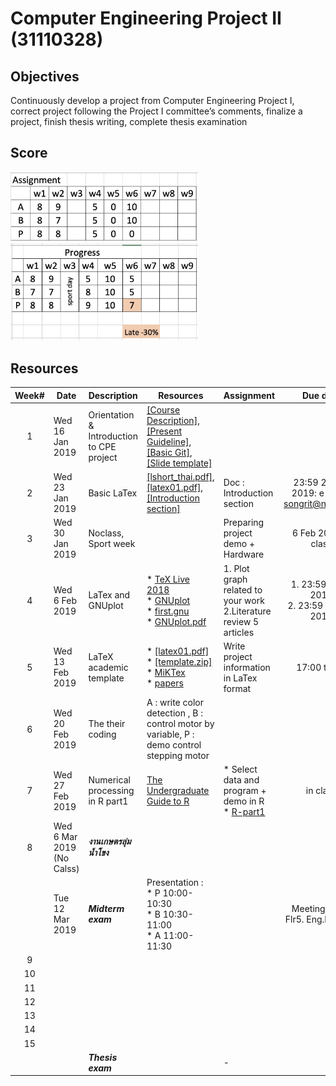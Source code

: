 # Computer Engineering Project II (31110328)

## Objectives
Continuously develop a project from Computer Engineering Project I, correct project following the Project I committee’s comments, finalize a project, finish thesis writing, complete thesis examination

## Score
<img src="https://raw.githubusercontent.com/Lecture-CPE/328/master/score/assign-1.jpg" alt="Assignment" width="300"><br>
<img src="https://raw.githubusercontent.com/Lecture-CPE/328/master/score/progress-1.jpg" alt="Assignment" width="300">

## Resources

| Week# | Date | Description  |Resources|Assignment| Due date|
|:-----:|------|-------------|----|--|:--:|
|  1 |Wed 16 Jan 2019| Orientation & Introduction to CPE project|[[Course Description]](https://drive.google.com/open?id=1v1N05F52E6jxTuy6ox8WxBsL_ve-xhro), [[Present Guideline]](https://drive.google.com/open?id=1Kts1XyFh6kr7_jiJMYhrG93yX4A3PvY6), [[Basic Git]](https://drive.google.com/open?id=1ZgoQkInFjvnrz-wiLy2ISEz7proDvbo1), [[Slide template]](https://drive.google.com/file/d/1VC3St6WZNPndobrzBdV0Vv2jCfiHRGSR/view?usp=sharing)  |  ||
|2   |Wed 23 Jan 2019 | Basic LaTex            |[[lshort_thai.pdf]](https://drive.google.com/open?id=1PHD8t_0OwnyT2ztYYjcR_vDPWRQrq9TO),[[latex01.pdf]](https://drive.google.com/open?id=1OK_WYVeOJXkPQGb1KPSgYbGiKBXGujr8), [[Introduction section]](https://drive.google.com/file/d/172yGRjmWMmfPv6PsRRudUyu6aYj0XJY1/view?usp=sharing) |Doc  : Introduction section  |23:59 23 Jan 2019: e-mail : songrit@npu.ac.th|
|   3   | Wed 30 Jan 2019 | Noclass, Sport week|   | Preparing project demo + Hardware |6 Feb 2019 In class|
|   4   | Wed 6 Feb 2019 | LaTex and GNUplot  | * [TeX Live 2018](http://www.tug.org/texlive/)<br> * [GNUplot](http://gnuplot.sourceforge.net)<br> * [first.gnu](https://drive.google.com/open?id=11qTXVmsveui-WoPfVdGRXzqeq82u2Dj-)<br>* [GNUplot.pdf](https://drive.google.com/open?id=1E-xJTR7PfRIm9oEKB08eEGH0kLWQfGFE)              |1. Plot graph related to your work<br> 2.Literature review 5 articles  | 1. 23:59 6 Feb 2019<br>2. 23:59 13 FEB 2019 |
|   5   |Wed 13 Feb 2019      | LaTeX academic template  |* [[latex01.pdf]](https://drive.google.com/open?id=1OK_WYVeOJXkPQGb1KPSgYbGiKBXGujr8)<br>* [[template.zip]](https://drive.google.com/drive/folders/1yIL1WBmb6JlVyIcGAwr6NOHqIcNU3MU-?usp=sharing)  <br>* [MiKTex](https://miktex.org/download)<br> * [papers](https://drive.google.com/drive/folders/1JadpVly8dJn4zfKBmRf-Si_g4HoLCzmn?usp=sharing)                   | Write project information in LaTex format  | 17:00 today|
|   6   |Wed 20 Feb 2019 | The their coding  | A : write color detection , B : control motor by variable, P : demo control stepping motor  |  ||
|   7   |Wed 27 Feb 2019  |Numerical processing in R part1  |  [The Undergraduate Guide to R](https://www.google.com/url?sa=t&rct=j&q=&esrc=s&source=web&cd=1&cad=rja&uact=8&ved=2ahUKEwjH5KW79dngAhUPeisKHXMIChoQFjAAegQIARAC&url=http%3A%2F%2Fwww.biostat.jhsph.edu%2F~ajaffe%2Fdocs%2FundergradguidetoR.pdf&usg=AOvVaw1f42haGHX2G0n6hh_V1TyE) | * Select data and program + demo in R <br>* [R-part1](https://drive.google.com/file/d/1iJYhwMdLadeaYHbfpZ-N5oM_hf8yOmVQ/view?usp=sharing)  | in class|
|   8   | Wed 6 Mar 2019 (No Calss)     | ***งานเกษตรลุ่มน้ำโขง***             |                     |  ||
|       | Tue 12 Mar 2019     | ***Midterm exam*** | Presentation : <br> * P 10:00-10:30 <br> * B 10:30-11:00 <br> * A 11:00-11:30  |  |Meeting Room Flr5. Eng.Building |
|   9   |      |              |                     |  ||
|   10  |      |              |                     |  ||
|   11  |      |              |                     |  ||
|   12  |      |              |                     |  ||
|   13  |      |              |                     |  ||
|   14  |      |              |                     |  ||
|   15  |      |              |                     |  ||
|       |      | ***Thesis exam***   |      | -  ||
